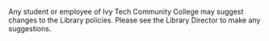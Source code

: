 Any student or employee of Ivy Tech Community College may suggest changes to the Library policies.  Please see the Library Director to make any suggestions. 

